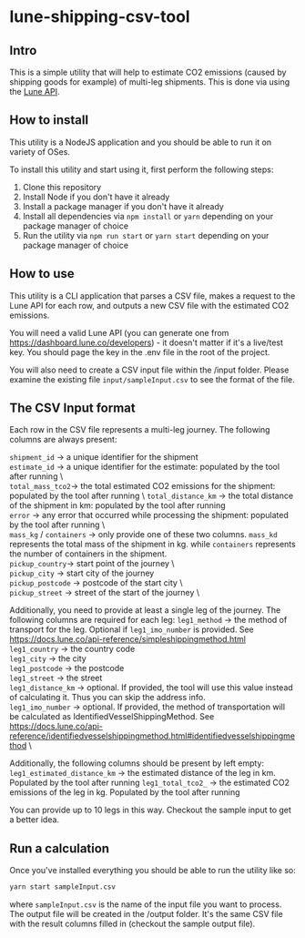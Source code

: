 lune-shipping-csv-tool
======================

## Intro

This is a simple utility that will help to estimate CO2 emissions (caused by shipping goods for example) of multi-leg shipments.
This is done via using the [Lune API](https://docs.lune.co/api-reference/endpoints-emission-estimates.html#get-a-multi-leg-shipping-emission-estimate).

## How to install

This utility is a NodeJS application and you should be able to run it on variety of OSes.

To install this utility and start using it, first perform the following steps:

1. Clone this repository
2. Install Node if you don't have it already
3. Install a package manager if you don't have it already
4. Install all dependencies via  `npm install` or `yarn` depending on your package manager of choice
5. Run the utility via `npm run start` or `yarn start` depending on your package manager of choice

## How to use

This utility is a CLI application that parses a CSV file, makes a request to the Lune API for each row, and outputs a 
new CSV file with the estimated CO2 emissions.

You will need a valid Lune API (you can generate one from https://dashboard.lune.co/developers) - it doesn't matter if 
it's a live/test key. You should page the key in the .env file in the root of the project.

You will also need to create a CSV input file within the /input folder. Please examine the existing file `input/sampleInput.csv`
to see the format of the file.

## The CSV Input format

Each row in the CSV file represents a multi-leg journey. The following columns are always present: 

`shipment_id` -> a unique identifier for the shipment \
`estimate_id` -> a unique identifier for the estimate: populated by the tool after running \ 	
`total_mass_tco2`-> the total estimated CO2 emissions for the shipment: populated by the tool after running \ 
`total_distance_km` -> the total distance of the shipment in km: populated by the tool after running \
`error` -> any error that occurred while processing the shipment: populated by the tool after running \ 	
`mass_kg` / `containers` -> only provide one of these two columns. `mass_kd` represents the total mass of the shipment in kg. while `containers` represents the number of containers in the shipment. \
`pickup_country`-> start point of the journey \ 	
`pickup_city` -> start city of the journey \
`pickup_postcode` -> postcode of the start city \	
`pickup_street` -> street of the start of the journey \

Additionally, you need to provide at least a single leg of the journey. The following columns are required for each leg:
`leg1_method` -> the method of transport for the leg. Optional if `leg1_imo_number` is provided. See https://docs.lune.co/api-reference/simpleshippingmethod.html \
`leg1_country` -> the country code\
`leg1_city` -> the city\
`leg1_postcode` -> the postcode\
`leg1_street` -> the street\
`leg1_distance_km` -> optional. If provided, the tool will use this value instead of calculating it. Thus you can skip the address info.\
`leg1_imo_number` -> optional. If provided, the method of transportation will be calculated as IdentifiedVesselShippingMethod. See https://docs.lune.co/api-reference/identifiedvesselshippingmethod.html#identifiedvesselshippingmethod \

Additionally, the following columns should be present by left empty:
`leg1_estimated_distance_km` -> the estimated distance of the leg in km. Populated by the tool after running
`leg1_total_tco2_` -> the estimated CO2 emissions of the leg in kg. Populated by the tool after running

You can provide up to 10 legs in this way. Checkout the sample input to get a better idea.

## Run a calculation

Once you've installed everything you should be able to run the utility like so:
```bash
yarn start sampleInput.csv
```
where `sampleInput.csv` is the name of the input file you want to process. The output file will be created in the /output folder.
It's the same CSV file with the result columns filled in (checkout the sample output file).
